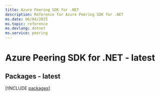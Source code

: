 ```yaml
---
title: Azure Peering SDK for .NET
description: Reference for Azure Peering SDK for .NET
ms.date: 06/04/2025
ms.topic: reference
ms.devlang: dotnet
ms.service: peering
---
```

# Azure Peering SDK for .NET - latest
## Packages - latest
[!INCLUDE [packages](peering-index.md)]